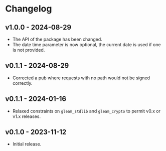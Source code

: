 # Changelog

## v1.0.0 - 2024-08-29

- The API of the package has been changed.
- The date time parameter is now optional, the current date is used if one is
  not provided.

## v0.1.1 - 2024-08-29

- Corrected a pub where requests with no path would not be signed correctly.

## v0.1.1 - 2024-01-16

- Relaxed constraints on `gleam_stdlib` and `gleam_crypto` to permit v0.x or v1.x
  releases.

## v0.1.0 - 2023-11-12

- Initial release.
